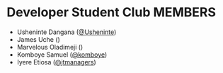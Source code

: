 # Developer Student Club MEMBERS

* Usheninte Dangana ([@Usheninte](https://github.com/Usheninte))  
* James Uche ()  
* Marvelous Oladimeji ()  
* Komboye Samuel ([@komboye](https://github.com/komboye))    
* Iyere Etiosa ([@jtmanagers](https://github.com/jtmanagers))  
